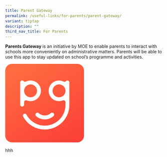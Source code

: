 ```yaml
---
title: Parent Gateway
permalink: /useful-links/for-parents/parent-gateway/
variant: tiptap
description: ""
third_nav_title: For Parents
---
```

<p><strong>Parents Gateway </strong>is an initiative by MOE to enable parents to interact with schools more conveniently on administrative matters. Parents will be able to use this app to stay updated on school’s programme and activities.</p><p></p><div class="isomer-image-wrapper"><img style="width: 50%;" height="auto" width="100%" alt="" src="/images/About TKPS/PG_icon.png"></div><p></p><p>hhh</p>